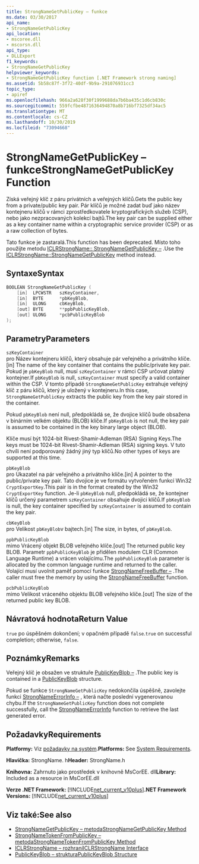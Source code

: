 ```yaml
---
title: StrongNameGetPublicKey – funkce
ms.date: 03/30/2017
api_name:
- StrongNameGetPublicKey
api_location:
- mscoree.dll
- mscorsn.dll
api_type:
- DLLExport
f1_keywords:
- StrongNameGetPublicKey
helpviewer_keywords:
- StrongNameGetPublicKey function [.NET Framework strong naming]
ms.assetid: 5b58c87f-3f72-40df-9b9a-291076931cc3
topic_type:
- apiref
ms.openlocfilehash: 966a2a628f30f1999688da7b6ba435c1d6cb830c
ms.sourcegitcommit: 559fcfbe4871636494870a8b716bf7325df34ac5
ms.translationtype: MT
ms.contentlocale: cs-CZ
ms.lasthandoff: 10/30/2019
ms.locfileid: "73094668"
---
```

# <a name="strongnamegetpublickey-function"></a><span data-ttu-id="c3f3a-102">StrongNameGetPublicKey – funkce</span><span class="sxs-lookup"><span data-stu-id="c3f3a-102">StrongNameGetPublicKey Function</span></span>
<span data-ttu-id="c3f3a-103">Získá veřejný klíč z páru privátních a veřejných klíčů.</span><span class="sxs-lookup"><span data-stu-id="c3f3a-103">Gets the public key from a private/public key pair.</span></span> <span data-ttu-id="c3f3a-104">Pár klíčů je možné zadat buď jako název kontejneru klíčů v rámci zprostředkovatele kryptografických služeb (CSP), nebo jako nezpracovaných kolekcí bajtů.</span><span class="sxs-lookup"><span data-stu-id="c3f3a-104">The key pair can be supplied either as a key container name within a cryptographic service provider (CSP) or as a raw collection of bytes.</span></span>  
  
 <span data-ttu-id="c3f3a-105">Tato funkce je zastaralá.</span><span class="sxs-lookup"><span data-stu-id="c3f3a-105">This function has been deprecated.</span></span> <span data-ttu-id="c3f3a-106">Místo toho použijte metodu [ICLRStrongName:: StrongNameGetPublicKey –](../hosting/iclrstrongname-strongnamegetpublickey-method.md) .</span><span class="sxs-lookup"><span data-stu-id="c3f3a-106">Use the [ICLRStrongName::StrongNameGetPublicKey](../hosting/iclrstrongname-strongnamegetpublickey-method.md) method instead.</span></span>  
  
## <a name="syntax"></a><span data-ttu-id="c3f3a-107">Syntaxe</span><span class="sxs-lookup"><span data-stu-id="c3f3a-107">Syntax</span></span>  
  
```cpp  
BOOLEAN StrongNameGetPublicKey (   
    [in]  LPCWSTR   szKeyContainer,  
    [in]  BYTE      *pbKeyBlob,  
    [in]  ULONG     cbKeyBlob,  
    [out] BYTE      **ppbPublicKeyBlob,  
    [out] ULONG     *pcbPublicKeyBlob  
);  
```  
  
## <a name="parameters"></a><span data-ttu-id="c3f3a-108">Parametry</span><span class="sxs-lookup"><span data-stu-id="c3f3a-108">Parameters</span></span>  
 `szKeyContainer`  
 <span data-ttu-id="c3f3a-109">pro Název kontejneru klíčů, který obsahuje pár veřejného a privátního klíče.</span><span class="sxs-lookup"><span data-stu-id="c3f3a-109">[in] The name of the key container that contains the public/private key pair.</span></span> <span data-ttu-id="c3f3a-110">Pokud je `pbKeyBlob` null, musí `szKeyContainer` v rámci CSP určovat platný kontejner.</span><span class="sxs-lookup"><span data-stu-id="c3f3a-110">If `pbKeyBlob` is null, `szKeyContainer` must specify a valid container within the CSP.</span></span> <span data-ttu-id="c3f3a-111">V tomto případě `StrongNameGetPublicKey` extrahuje veřejný klíč z páru klíčů, který je uložený v kontejneru.</span><span class="sxs-lookup"><span data-stu-id="c3f3a-111">In this case, `StrongNameGetPublicKey` extracts the public key from the key pair stored in the container.</span></span>  
  
 <span data-ttu-id="c3f3a-112">Pokud `pbKeyBlob` není null, předpokládá se, že dvojice klíčů bude obsažena v binárním velkém objektu (BLOB) klíče.</span><span class="sxs-lookup"><span data-stu-id="c3f3a-112">If `pbKeyBlob` is not null, the key pair is assumed to be contained in the key binary large object (BLOB).</span></span>  
  
 <span data-ttu-id="c3f3a-113">Klíče musí být 1024-bit Rivest-Shamir-Adleman (RSA) Signing Keys.</span><span class="sxs-lookup"><span data-stu-id="c3f3a-113">The keys must be 1024-bit Rivest-Shamir-Adleman (RSA) signing keys.</span></span> <span data-ttu-id="c3f3a-114">V tuto chvíli není podporovaný žádný jiný typ klíčů.</span><span class="sxs-lookup"><span data-stu-id="c3f3a-114">No other types of keys are supported at this time.</span></span>  
  
 `pbKeyBlob`  
 <span data-ttu-id="c3f3a-115">pro Ukazatel na pár veřejného a privátního klíče.</span><span class="sxs-lookup"><span data-stu-id="c3f3a-115">[in] A pointer to the public/private key pair.</span></span> <span data-ttu-id="c3f3a-116">Tato dvojice je ve formátu vytvořeném funkcí Win32 `CryptExportKey`.</span><span class="sxs-lookup"><span data-stu-id="c3f3a-116">This pair is in the format created by the Win32 `CryptExportKey` function.</span></span> <span data-ttu-id="c3f3a-117">Je-li `pbKeyBlob` null, předpokládá se, že kontejner klíčů určený parametrem `szKeyContainer` obsahuje dvojici klíčů.</span><span class="sxs-lookup"><span data-stu-id="c3f3a-117">If `pbKeyBlob` is null, the key container specified by `szKeyContainer` is assumed to contain the key pair.</span></span>  
  
 `cbKeyBlob`  
 <span data-ttu-id="c3f3a-118">pro Velikost `pbKeyBlob`v bajtech.</span><span class="sxs-lookup"><span data-stu-id="c3f3a-118">[in] The size, in bytes, of `pbKeyBlob`.</span></span>  
  
 `ppbPublicKeyBlob`  
 <span data-ttu-id="c3f3a-119">mimo Vrácený objekt BLOB veřejného klíče.</span><span class="sxs-lookup"><span data-stu-id="c3f3a-119">[out] The returned public key BLOB.</span></span> <span data-ttu-id="c3f3a-120">Parametr `ppbPublicKeyBlob` je přidělen modulem CLR (Common Language Runtime) a vrácen volajícímu.</span><span class="sxs-lookup"><span data-stu-id="c3f3a-120">The `ppbPublicKeyBlob` parameter is allocated by the common language runtime and returned to the caller.</span></span> <span data-ttu-id="c3f3a-121">Volající musí uvolnit paměť pomocí funkce [StrongNameFreeBuffer –](strongnamefreebuffer-function.md) .</span><span class="sxs-lookup"><span data-stu-id="c3f3a-121">The caller must free the memory by using the [StrongNameFreeBuffer](strongnamefreebuffer-function.md) function.</span></span>  
  
 `pcbPublicKeyBlob`  
 <span data-ttu-id="c3f3a-122">mimo Velikost vráceného objektu BLOB veřejného klíče.</span><span class="sxs-lookup"><span data-stu-id="c3f3a-122">[out] The size of the returned public key BLOB.</span></span>  
  
## <a name="return-value"></a><span data-ttu-id="c3f3a-123">Návratová hodnota</span><span class="sxs-lookup"><span data-stu-id="c3f3a-123">Return Value</span></span>  
 <span data-ttu-id="c3f3a-124">`true` po úspěšném dokončení; v opačném případě `false`.</span><span class="sxs-lookup"><span data-stu-id="c3f3a-124">`true` on successful completion; otherwise, `false`.</span></span>  
  
## <a name="remarks"></a><span data-ttu-id="c3f3a-125">Poznámky</span><span class="sxs-lookup"><span data-stu-id="c3f3a-125">Remarks</span></span>  
 <span data-ttu-id="c3f3a-126">Veřejný klíč je obsažen ve struktuře [PublicKeyBlob –](publickeyblob-structure.md) .</span><span class="sxs-lookup"><span data-stu-id="c3f3a-126">The public key is contained in a [PublicKeyBlob](publickeyblob-structure.md) structure.</span></span>  
  
 <span data-ttu-id="c3f3a-127">Pokud se funkce `StrongNameGetPublicKey` nedokončila úspěšně, zavolejte funkci [StrongNameErrorInfo –](strongnameerrorinfo-function.md) , která načte poslední vygenerovanou chybu.</span><span class="sxs-lookup"><span data-stu-id="c3f3a-127">If the `StrongNameGetPublicKey` function does not complete successfully, call the [StrongNameErrorInfo](strongnameerrorinfo-function.md) function to retrieve the last generated error.</span></span>  
  
## <a name="requirements"></a><span data-ttu-id="c3f3a-128">Požadavky</span><span class="sxs-lookup"><span data-stu-id="c3f3a-128">Requirements</span></span>  
 <span data-ttu-id="c3f3a-129">**Platformy:** Viz [požadavky na systém](../../get-started/system-requirements.md).</span><span class="sxs-lookup"><span data-stu-id="c3f3a-129">**Platforms:** See [System Requirements](../../get-started/system-requirements.md).</span></span>  
  
 <span data-ttu-id="c3f3a-130">**Hlavička:** StrongName. h</span><span class="sxs-lookup"><span data-stu-id="c3f3a-130">**Header:** StrongName.h</span></span>  
  
 <span data-ttu-id="c3f3a-131">**Knihovna:** Zahrnuto jako prostředek v knihovně MsCorEE. dll</span><span class="sxs-lookup"><span data-stu-id="c3f3a-131">**Library:** Included as a resource in MsCorEE.dll</span></span>  
  
 <span data-ttu-id="c3f3a-132">**Verze .NET Framework:** [!INCLUDE[net_current_v10plus](../../../../includes/net-current-v10plus-md.md)]</span><span class="sxs-lookup"><span data-stu-id="c3f3a-132">**.NET Framework Versions:** [!INCLUDE[net_current_v10plus](../../../../includes/net-current-v10plus-md.md)]</span></span>  
  
## <a name="see-also"></a><span data-ttu-id="c3f3a-133">Viz také:</span><span class="sxs-lookup"><span data-stu-id="c3f3a-133">See also</span></span>

- [<span data-ttu-id="c3f3a-134">StrongNameGetPublicKey – metoda</span><span class="sxs-lookup"><span data-stu-id="c3f3a-134">StrongNameGetPublicKey Method</span></span>](../hosting/iclrstrongname-strongnamegetpublickey-method.md)
- [<span data-ttu-id="c3f3a-135">StrongNameTokenFromPublicKey – metoda</span><span class="sxs-lookup"><span data-stu-id="c3f3a-135">StrongNameTokenFromPublicKey Method</span></span>](../hosting/iclrstrongname-strongnametokenfrompublickey-method.md)
- [<span data-ttu-id="c3f3a-136">ICLRStrongName – rozhraní</span><span class="sxs-lookup"><span data-stu-id="c3f3a-136">ICLRStrongName Interface</span></span>](../hosting/iclrstrongname-interface.md)
- [<span data-ttu-id="c3f3a-137">PublicKeyBlob – struktura</span><span class="sxs-lookup"><span data-stu-id="c3f3a-137">PublicKeyBlob Structure</span></span>](publickeyblob-structure.md)

